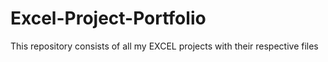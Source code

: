 # Excel-Project-Portfolio
This repository consists of all my EXCEL projects with their respective files

